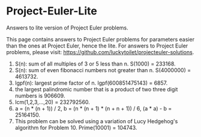 # Project-Euler-Lite
Answers to lite version of Project Euler problems.

This page contains answers to Project Euler problems for parameters easier than the ones at Project Euler, hence the lite. For answers to Project Euler problems, please visit: https://github.com/luckytoilet/projecteuler-solutions.

1. S(n): sum of all multiples of 3 or 5 less than n. S(1000) = 233168.
2. S(n): sum of even fibonacci numbers not greater than n. S(4000000) = 4613732.
3. lgpf(n): largest prime factor of n. lgpf(600851475143) = 6857.
4. the largest palindromic number that is a product of two three digit numbers is 906609.
5. lcm(1,2,3,...,20) = 232792560.
6. a = (n * (n + 1)) / 2, b = (n * (n + 1) * (n + n + 1)) / 6, (a * a) - b = 25164150.
7. This problem can be solved using a variation of Lucy Hedgehog's algorithm for Problem 10. Prime(10001) = 104743.
